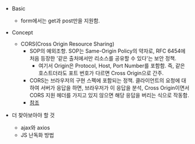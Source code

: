 - Basic

  - form에서는 get과 post만을 지원함.

- Concept

  - CORS(Cross Origin Resource Sharing)
    - SOP의 예외조항. SOP는 Same-Origin Policy의 약자로, RFC 6454에 처음 등장한 '같은 출처에서만 리소스를 공유할 수 있다'는 보안 정책.
      - 여기서 Origin은 Protocol, Host, Port Number를 포함함. 즉, 같은 호스트더라도 포트 번호가 다르면 Cross Origin으로 간주.
    - CORS는 브라우저의 구현 스펙에 포함되는 정책. 클라이언트의 요청에 대하여 서버가 응답을 하면, 브라우저가 이 응답을 분석, Cross Origin이면서 CORS 지원 헤더를 가지고 있지 않으면 해당 응답을 버리는 식으로 작동함.
    - [참조](https://evan-moon.github.io/2020/05/21/about-cors/)

- 더 찾아보아야 할 것
  - ajax와 axios
  - JS 난독화 방법
